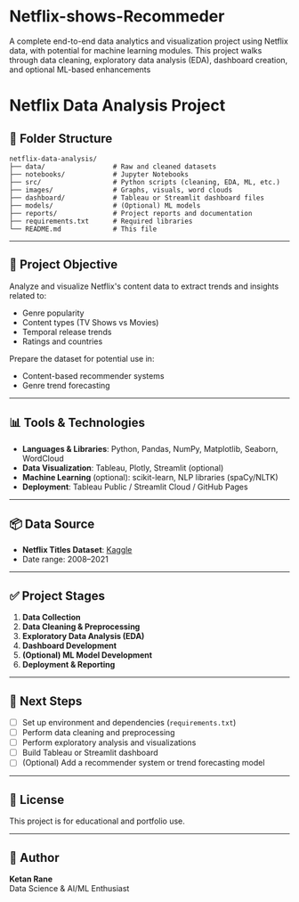 # Netflix-shows-Recommeder
A complete end-to-end data analytics and visualization project using Netflix data, with potential for machine learning modules. This project walks through data cleaning, exploratory data analysis (EDA), dashboard creation, and optional ML-based enhancements


# Netflix Data Analysis Project

## 📁 Folder Structure
```
netflix-data-analysis/
├── data/                 # Raw and cleaned datasets
├── notebooks/            # Jupyter Notebooks
├── src/                  # Python scripts (cleaning, EDA, ML, etc.)
├── images/               # Graphs, visuals, word clouds
├── dashboard/            # Tableau or Streamlit dashboard files
├── models/               # (Optional) ML models
├── reports/              # Project reports and documentation
├── requirements.txt      # Required libraries
└── README.md             # This file
```

---

## 🚀 Project Objective
Analyze and visualize Netflix's content data to extract trends and insights related to:
- Genre popularity
- Content types (TV Shows vs Movies)
- Temporal release trends
- Ratings and countries

Prepare the dataset for potential use in:
- Content-based recommender systems
- Genre trend forecasting

---

## 📊 Tools & Technologies
- **Languages & Libraries**: Python, Pandas, NumPy, Matplotlib, Seaborn, WordCloud
- **Data Visualization**: Tableau, Plotly, Streamlit (optional)
- **Machine Learning** (optional): scikit-learn, NLP libraries (spaCy/NLTK)
- **Deployment**: Tableau Public / Streamlit Cloud / GitHub Pages

---

## 📦 Data Source
- **Netflix Titles Dataset**: [Kaggle](https://www.kaggle.com/datasets/shivamb/netflix-shows)
- Date range: 2008–2021

---

## ✅ Project Stages
1. **Data Collection**
2. **Data Cleaning & Preprocessing**
3. **Exploratory Data Analysis (EDA)**
4. **Dashboard Development**
5. **(Optional) ML Model Development**
6. **Deployment & Reporting**

---

## 📌 Next Steps
- [ ] Set up environment and dependencies (`requirements.txt`)
- [ ] Perform data cleaning and preprocessing
- [ ] Perform exploratory analysis and visualizations
- [ ] Build Tableau or Streamlit dashboard
- [ ] (Optional) Add a recommender system or trend forecasting model

---

## 📄 License
This project is for educational and portfolio use.

---

## 👤 Author
**Ketan Rane**  
Data Science & AI/ML Enthusiast  
